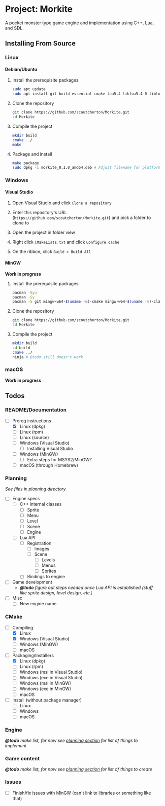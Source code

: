 # Project: Morkite

A pocket monster type game engine and implementation using C++, Lua, and SDL.

## Installing From Source

### Linux

#### Debian/Ubuntu

1. Install the prerequisite packages

   ```bash
   sudo apt update
   sudo apt install git build-essential cmake lua5.4 liblua5.4-0 liblua5.4-0-dbg liblua5.4-dev libsdl2-2.0-0 libsdl2-dev libsdl2-image-2.0-0 libsdl2-image-dev
   ```

1. Clone the repository

   ```bash
   git clone https://github.com/scoutchorton/Morkite.git
   cd Morkite
   ```

1. Compile the project

   ```bash
   mkdir build
   cmake ../
   make
   ```

1. Package and install

   ```bash
   make package
   sudo dpkg -i morkite_0.1.0_amd64.deb # Adjust filename for platform
   ```

### Windows

#### Visual Studio

1. Open Visual Studio and click `Clone a repository`

1. Enter this repository's URL (`https://github.com/scoutchorton/Morkite.git`) and pick a folder to clone to

1. Open the project in folder view

1. Right click `CMakeLists.txt` and click `Configure cache`

1. On the ribbon, click `Build > Build All`

#### MinGW

**Work in progress**

1. Install the prerequisite packages

   ```bash
   pacman -Syu
   pacman -Sy
   pacman -S git mingw-w64-$(uname -m)-cmake mingw-w64-$(uname -m)-clang
   ```

1. Clone the repository

   ```bash
   git clone https://github.com/scoutchorton/Morkite.git
   cd Morkite
   ```

1. Compile the project

   ```bash
   mkdir build
   cd build
   cmake ../
   ninja # @todo still doesn't work
   ```

### macOS

**Work in progress**

## Todos

### README/Documentation

- [ ] Prereq instructions
  - [x] Linux (dpkg)
  - [ ] Linux (rpm)
  - [ ] Linux (source)
  - [ ] Windows (Visual Studio)
    - [ ] Installing Visual Studio
  - [ ] Windows (MinGW)
    - [ ] Extra steps for MSYS2/MinGW?
  - [ ] macOS (through Homebrew)

### Planning

_See files in [planning directory](./planning/)_

- [ ] Engine specs
  - [ ] C++ internal classes
    - [ ] Sprite
    - [ ] Menu
    - [ ] Level
    - [ ] Scene
    - [ ] Engine
  - [ ] Lua API
    - [ ] Registration
      - [ ] Images
      - [ ] Scene
        - [ ] Levels
        - [ ] Menus
        - [ ] Sprites
    - [ ] Bindings to engine
- [ ] Game development
  - _**@todo** figure out steps needed once Lua API is established (stuff like sprite design, level design, etc.)_
- [ ] Misc
  - [ ] New engine name

### CMake

- [ ] Compiling
  - [x] Linux
  - [x] Windows (Visual Studio)
  - [ ] Windows (MinGW)
  - [ ] macOS
- [ ] Packaging/Installers
  - [x] Linux (dpkg)
  - [ ] Linux (rpm)
  - [ ] Windows (msi in Visual Studio)
  - [ ] Windows (exe in Visual Studio)
  - [ ] Windows (msi in MinGW)
  - [ ] Windows (exe in MinGW)
  - [ ] macOS
- [ ] Install (without package manager)
  - [ ] Linux
  - [ ] Windows
  - [ ] macOS

### Engine

_**@todo** make list, for now see [planning section](#planning) for list of things to implement_

### Game content

_**@todo** make list, for now see [planning section](#planning) for list of things to create_

### Issues

- [ ] Finish/fix issues with MinGW (can't link to libraries or something like that)

